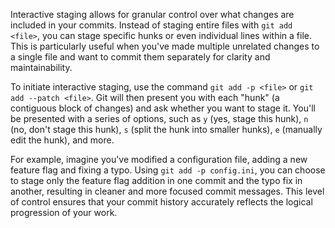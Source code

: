 Interactive staging allows for granular control over what changes are included in your commits. Instead of staging entire files with `git add <file>`, you can stage specific hunks or even individual lines within a file. This is particularly useful when you've made multiple unrelated changes to a single file and want to commit them separately for clarity and maintainability.

To initiate interactive staging, use the command `git add -p <file>` or `git add --patch <file>`. Git will then present you with each "hunk" (a contiguous block of changes) and ask whether you want to stage it. You'll be presented with a series of options, such as `y` (yes, stage this hunk), `n` (no, don't stage this hunk), `s` (split the hunk into smaller hunks), `e` (manually edit the hunk), and more.

For example, imagine you've modified a configuration file, adding a new feature flag and fixing a typo. Using `git add -p config.ini`, you can choose to stage only the feature flag addition in one commit and the typo fix in another, resulting in cleaner and more focused commit messages. This level of control ensures that your commit history accurately reflects the logical progression of your work.